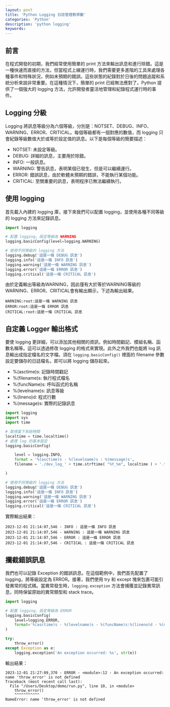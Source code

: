 ```yaml
---
layout: post
title: 'Python Logging 日誌管理教學數'
categories: 'Python'
description: 'python logging'
keywords: 
---
```


## 前言
在程式開發的初期，我們經常使用簡單的 print 方法來輸出訊息和進行除錯。這是一種快速而直接的方法，但當程式上線運行時，我們需要更多進階的工具來處理各種事件和特殊狀況，例如未預期的錯誤。這些狀態的紀錄對於日後的問題追蹤和系統分析來說非常重要。在這種情況下，簡單的 print 已經無法應對了。Python 提供了一個強大的 logging 方法，允許開發者靈活地管理和紀錄程式運行時的事件。

## Logging 分級
Logging 將訊息等級分為六個等級，分別是：NOTSET、DEBUG、INFO、WARNING、ERROR、CRITICAL。每個等級都有一個對應的數值，而 logging 只會紀錄等級數值大於或等於設定值的訊息。以下是每個等級的簡要描述：

- NOTSET: 未設定等級。
- DEBUG: 詳細的訊息，主要用於除錯。
- INFO: 一般訊息。
- WARNING: 警告訊息，表明某個已發生，但是可以繼續運行。
- ERROR: 錯誤訊息，由於軟體未預期的錯誤，不能執行某個功能。
- CRITICAL: 至關重要的訊息，表明程序已無法繼續執行。

## 使用 logging
首先載入內建的 logging 庫，接下來我們可以配置 logging，並使用各種不同等級的 logging 方法來記錄訊息。

```py
import logging

# 配置 logging，設定等級為 WARNING
logging.basicConfig(level=logging.WARNING)

# 使用不同等級的 logging 方法
logging.debug('這是一條 DEBUG 訊息')
logging.info('這是一條 INFO 訊息')
logging.warning('這是一條 WARNING 訊息')
logging.error('這是一條 ERROR 訊息')
logging.critical('這是一條 CRITICAL 訊息')
```

由於定義輸出等級為WARNING，因此僅有大於等於WARNING等級的 WARNING、ERROR、CRITICAL會有輸出顯示，下述為輸出結果。

```
WARNING:root:這是一條 WARNING 訊息
ERROR:root:這是一條 ERROR 訊息
CRITICAL:root:這是一條 CRITICAL 訊息
```

## 自定義 Logger 輸出格式
要使 logging 更詳細，可以添加其他相關的資訊，例如時間戳記、模組名稱、函數名稱等。這可以透過修改 logging 的格式來實現。此外之外我們也能將 log 訊息輸出成指定檔名的文字檔。須在 `logging.basicConfig()` 裡面的 filename 參數設定要儲存的日誌檔名，即可以將 logging 儲存起來。

- %(asctime)s: 記錄時間戳記
- %(filename)s: 執行程式檔名
- %(funcName)s: 呼叫函式的名稱
- %(levelname)s: 訊息等級
- %(lineno)d: 程式行數
- %(message)s: 實際的記錄訊息


```py
import logging
import sys
import time

# 取得當下系統時間
localtime = time.localtime()
# 處理 log 的基本設定
logging.basicConfig( 

	level = logging.INFO, 
	format = '%(asctime)s - %(levelname)s : %(message)s', 
	filename = './dev_log_' + time.strftime( "%Y_%m", localtime ) + '.txt' 

)

# 使用不同等級的 logging 方法
logging.debug('這是一條 DEBUG 訊息')
logging.info('這是一條 INFO 訊息')
logging.warning('這是一條 WARNING 訊息')
logging.error('這是一條 ERROR 訊息')
logging.critical('這是一條 CRITICAL 訊息')
```

實際輸出結果：
```
2023-12-01 21:14:07,546 - INFO : 這是一條 INFO 訊息
2023-12-01 21:14:07,546 - WARNING : 這是一條 WARNING 訊息
2023-12-01 21:14:07,546 - ERROR : 這是一條 ERROR 訊息
2023-12-01 21:14:07,546 - CRITICAL : 這是一條 CRITICAL 訊息
```

## 攔截錯誤訊息
我們也可以記錄 Exception 的錯誤訊息。在這個範例中，我們首先配置了 logging，將等級設定為 ERROR。接著，我們使用 try 和 except 塊來包裹可能引發異常的程式碼。當異常發生時，`logging.exception` 方法會捕獲並記錄異常訊息，同時保留原始的異常類型和 stack trace。

```py
import logging

# 配置 logging，設定等級為 ERROR
logging.basicConfig(
    level=logging.ERROR,
    format='%(asctime)s - %(levelname)s - %(funcName)s:%(lineno)d - %(message)s'
)

try:
    throw_error()
except Exception as e:
    logging.exception('An exception occurred: %s', str(e))

```

輸出結果：
```
2023-12-01 21:27:09,370 - ERROR - <module>:12 - An exception occurred: name 'throw_error' is not defined
Traceback (most recent call last):
  File "/Users/Desktop/demo/run.py", line 10, in <module>
    throw_error()
    ^^^^^^^^^^^
NameError: name 'throw_error' is not defined
```